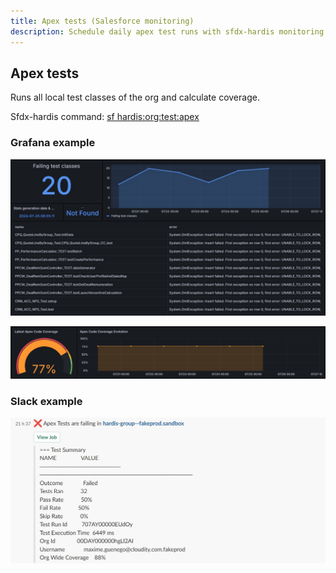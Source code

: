 ```yaml
---
title: Apex tests (Salesforce monitoring)
description: Schedule daily apex test runs with sfdx-hardis monitoring
---
```

<!-- markdownlint-disable MD013 -->

## Apex tests

Runs all local test classes of the org and calculate coverage.

Sfdx-hardis command: [sf hardis:org:test:apex](https://sfdx-hardis.cloudity.com/hardis/org/test/apex/)

### Grafana example

![](assets/images/screenshot-monitoring-apextests-grafana.jpg)

![](assets/images/screenshot-monitoring-apexcoverage-grafana.jpg)

### Slack example

![](assets/images/screenshot-monitoring-apextests.jpg)

